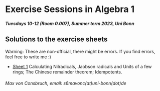# Exercise Sessions in Algebra 1
##### Tuesdays 10-12 (Room 0.007), Summer term 2023, Uni Bonn

## Solutions to the exercise sheets
Warning: These are non-official, there might be errors. If you find errors, feel free to write me :)

* [Sheet 1](Sheet01/Sheet01.pdf) Calculating Nilradicals, Jaobson radicals and Units of a few rings; The Chinese remainder theorem; Idempotents.


###### Max von Consbruch, email: s6mavonc(at)uni-bonn(dot)de
